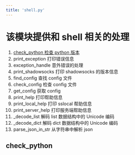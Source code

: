 ```yaml
---
title: 'shell.py'
---
```


该模块提供和 shell 相关的处理
=========================

1. [check_python 检查 python 版本](#check_python)
2. print_exception 打印错误信息
3. exception_handle 意外错误的处理
4. print_shadowsocks 打印 shadowsocks 的版本信息
5. find_config 查找 config 文件
6. check_config 检查 config 文件
7. get_config 获取 config
8. print_help 打印帮助信息
9. print_local_help 打印 sslocal 帮助信息
10. print_server_help 打印服务端帮助信息
11. \_decode\_list 解码 list 数据结构中的 Unicode 编码
12. \_decode\_dict 解码 dict 数据结构中的 Unicode 编码
13. parse\_json\_in\_str 从字符串中解析 json

check_python
-------------

